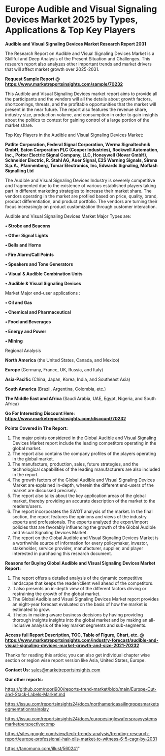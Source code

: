 # Europe Audible and Visual Signaling Devices Market 2025 by Types, Applications & Top Key Players

<strong>Audible and Visual Signaling Devices Market Research Report 2031</strong>

The Research Report on Audible and Visual Signaling Devices Market is a Skillful and Deep Analysis of the Present Situation and Challenges. This research report also analyzes other important trends and market drivers that will affect market growth over 2025-2031.

<strong>Request Sample Report @ <a href=https://www.marketreportsinsights.com/sample/70232>https://www.marketreportsinsights.com/sample/70232</a></strong>

This Audible and Visual Signaling Devices market report aims to provide all the participants and the vendors will all the details about growth factors, shortcomings, threats, and the profitable opportunities that the market will present in the near future. The report also features the revenue share, industry size, production volume, and consumption in order to gain insights about the politics to contest for gaining control of a large portion of the market share.

Top Key Players in the Audible and Visual Signaling Devices Market:

<strong>Patlite Corporation, Federal Signal Corporation, Werma Signaltechnik GmbH, Eaton Corporation PLC (Cooper Industries), Rockwell Automation, Inc., Potter Electric Signal Company, LLC, Honeywell (Novar GmbH), Schneider Electric, R. Stahl AG, Auer Signal, E2S Warning Signals, Sirena S.p.A., Pfannenberg, Tomar Electronics, Inc, Edwards Signaling, Moflash Signalling Ltd</strong>

The Audible and Visual Signaling Devices Industry is severely competitive and fragmented due to the existence of various established players taking part in different marketing strategies to increase their market share. The vendors operating in the market are profiled based on price, quality, brand, product differentiation, and product portfolio. The vendors are turning their focus increasingly on product customization through customer interaction.

Audible and Visual Signaling Devices Market Major Types are:

<strong>• Strobe and Beacons

• Other Signal Lights

• Bells and Horns

• Fire Alarm/Call Points

• Speakers and Tone Generators

• Visual & Audible Combination Units

• Audible & Visual Signaling Devices</strong>

Market Major end-user applications :

<strong>• Oil and Gas

• Chemical and Pharmaceutical

• Food and Beverages

• Energy and Power

• Mining</strong>

Regional Analysis

</u><strong><b>North America</b></strong> (the United States, Canada, and Mexico)

<strong><b>Europe </b></strong>(Germany, France, UK, Russia, and Italy)

<strong><b>Asia-Pacific</b></strong> (China, Japan, Korea, India, and Southeast Asia)

<strong><b>South America</b></strong> (Brazil, Argentina, Colombia, etc.)

<strong><b>The Middle East and Africa</b></strong> (Saudi Arabia, UAE, Egypt, Nigeria, and South Africa)

<strong>Go For Interesting Discount Here: <a href=https://www.marketreportsinsights.com/discount/70232>https://www.marketreportsinsights.com/discount/70232</a></strong>

<strong>Points Covered in The Report:</strong>
<ol>
  <li>The major points considered in the Global Audible and Visual Signaling Devices Market report include the leading competitors operating in the global market.</li>
  <li>The report also contains the company profiles of the players operating in the global market.</li>
  <li>The manufacture, production, sales, future strategies, and the technological capabilities of the leading manufacturers are also included in the report.</li>
  <li>The growth factors of the Global Audible and Visual Signaling Devices Market are explained in-depth, wherein the different end-users of the market are discussed precisely.</li>
  <li>The report also talks about the key application areas of the global market, thereby providing an accurate description of the market to the readers/users.</li>
  <li>The report incorporates the SWOT analysis of the market. In the final section, the report features the opinions and views of the industry experts and professionals. The experts analyzed the export/import policies that are favorably influencing the growth of the Global Audible and Visual Signaling Devices Market.</li>
  <li>The report on the Global Audible and Visual Signaling Devices Market is a worthwhile source of information for every policymaker, investor, stakeholder, service provider, manufacturer, supplier, and player interested in purchasing this research document.</li>
</ol>
<strong>Reasons for Buying Global Audible and Visual Signaling Devices Market Report:</strong>

<ol>
  <li>The report offers a detailed analysis of the dynamic competitive landscape that keeps the reader/client well ahead of the competitors.</li>
  <li>It also presents an in-depth view of the different factors driving or restraining the growth of the global market.</li>
  <li>The Global Audible and Visual Signaling Devices Market report provides an eight-year forecast evaluated on the basis of how the market is estimated to grow.</li>
  <li>It helps in making aware business decisions by having providing thorough insights insights into the global market and by making an all-inclusive analysis of the key market segments and sub-segments.</li>
</ol>
<strong>Access full Report Description, TOC, Table of Figure, Chart, etc. @ <a href=https://www.marketreportsinsights.com/industry-forecast/audible-and-visual-signaling-devices-market-growth-and-size-2021-70232>https://www.marketreportsinsights.com/industry-forecast/audible-and-visual-signaling-devices-market-growth-and-size-2021-70232</a></strong>


Thanks for reading this article; you can also get individual chapter wise section or region wise report version like Asia, United States, Europe.

<strong>Contact Us:</strong>
sales@marketreportsinsights.com

<strong>Our other reports:</strong>

<a href=https://github.com/noori900/reports-trend-market/blob/main/Europe-Cut-and-Stack-Labels-Market.md>https://github.com/noori900/reports-trend-market/blob/main/Europe-Cut-and-Stack-Labels-Market.md</a>

<a href=https://issuu.com/reportsinsights24/docs/northamericasailingropesmarketsegmentationmainplay>https://issuu.com/reportsinsights24/docs/northamericasailingropesmarketsegmentationmainplay</a>

<a href=https://issuu.com/reportsinsights24/docs/europesinglewaferspraysystemsmarketperspectivecomp>https://issuu.com/reportsinsights24/docs/europesinglewaferspraysystemsmarketperspectivecomp</a>

<a href=https://sites.google.com/view/tech-trends-analysis/trending-research-report/europe-professional-hair-oils-market-to-witness-6-5-cagr-by-2031>https://sites.google.com/view/tech-trends-analysis/trending-research-report/europe-professional-hair-oils-market-to-witness-6-5-cagr-by-2031</a>

<a href=https://tanomuno.com/illust/560241>https://tanomuno.com/illust/560241</a>"
